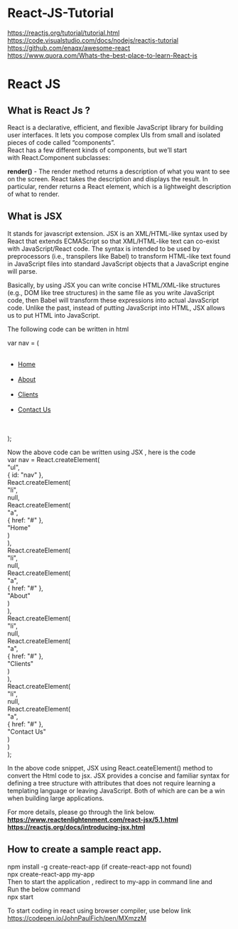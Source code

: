 # React-JS-Tutorial  
https://reactjs.org/tutorial/tutorial.html  
https://code.visualstudio.com/docs/nodejs/reactjs-tutorial  
https://github.com/enaqx/awesome-react  
https://www.quora.com/Whats-the-best-place-to-learn-React-js  

#

# React  JS

## What is React Js ?  
React is a declarative, efficient, and flexible JavaScript library for building user interfaces. It lets you compose complex UIs from small and isolated pieces of code called “components”.  
React has a few different kinds of components, but we’ll start with React.Component subclasses:  
  
**render()** - The render method returns a description of what you want to see on the screen. React takes the description and displays the result. In particular, render returns a React element, which is a lightweight description of what to render.   
  
## What is JSX    
It stands for javascript extension. JSX is an XML/HTML-like syntax used by React that extends ECMAScript so that XML/HTML-like text can co-exist with JavaScript/React code. The syntax is intended to be used by preprocessors (i.e., transpilers like Babel) to transform HTML-like text found in JavaScript files into standard JavaScript objects that a JavaScript engine will parse.  
  
Basically, by using JSX you can write concise HTML/XML-like structures (e.g., DOM like tree structures) in the same file as you write JavaScript code, then Babel will transform these expressions into actual JavaScript code. Unlike the past, instead of putting JavaScript into HTML, JSX allows us to put HTML into JavaScript.  
  
The following code can be written in html   

var nav = (  
    <ul id="nav">  
      <li><a href="#">Home</a></li>  
      <li><a href="#">About</a></li>  
      <li><a href="#">Clients</a></li>  
      <li><a href="#">Contact Us</a></li>  
    </ul>  
);  
  
Now the above code can be written using JSX , here is the code   
var nav = React.createElement(  
   "ul",  
   { id: "nav" },  
   React.createElement(  
      "li",  
      null,  
      React.createElement(  
         "a",   
         { href: "#" },  
         "Home"  
      )  
   ),  
   React.createElement(  
      "li",  
      null,  
      React.createElement(  
         "a",  
         { href: "#" },  
         "About"  
      )  
   ),  
   React.createElement(  
      "li",  
      null,        
      React.createElement(      
         "a",    
         { href: "#" },  
         "Clients"        
      )      
   ),    
   React.createElement(  
      "li",                    
      null,                  
      React.createElement(                
         "a",              
         { href: "#" },            
         "Contact Us"          
      )        
   )      
);    
  
In the above code snippet, JSX using React.ceateElement() method to convert the Html code to jsx. JSX provides a concise and familiar syntax for defining a tree structure with attributes that does not require learning a templating language or leaving JavaScript. Both of which are can be a win when building large applications.   

For more details, please go through the link below.   
**https://www.reactenlightenment.com/react-jsx/5.1.html  
https://reactjs.org/docs/introducing-jsx.html**  
  
## How to create a sample react app. 
npm install -g create-react-app (if create-react-app not found)  
npx create-react-app my-app  
Then to start the application , redirect to my-app in command line and   
Run the below command  
npx start  
  
To start coding in react using browser compiler, use below link 
https://codepen.io/JohnPaulFich/pen/MXmzzM     
  
